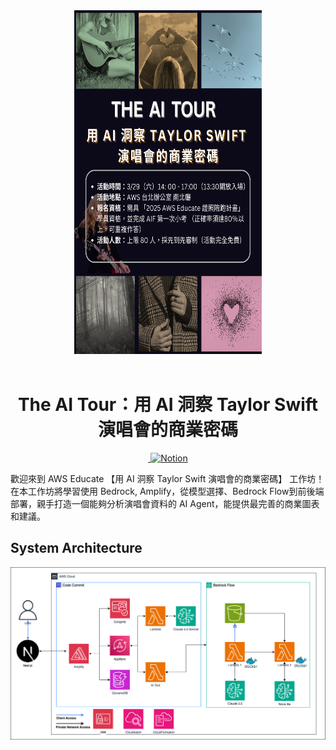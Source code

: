 <div align="center">
  <img src="./imgs/readme-cover.png" alt="cover" width="300" height="550">
</div>
<br>
<h1 align="center">The AI Tour：用 AI 洞察 Taylor Swift 演唱會的商業密碼</h1>
<p align="center"></p>

<p align="center">
  <a aria-label="License" href="https://github.com/aws-educate-tw/aws_educate_taylor_swift_workshop/blob/main/LICENSE">
    <img alt="" src="https://img.shields.io/github/license/aws-educate-tw/aws_educate_taylor_swift_workshop">
  </a>
  <a aria-label="Notion page" href="https://aws-educate-tw.notion.site/The-AI-Era-AI-Taylor-Swift-1b46bfee6817806fb46eea9c67c8c57d?pvs=4">
    <img alt="Notion" src="https://img.shields.io/badge/Notion-View%20Page-brightgreen?style=social&logo=Notion&link=https%3A%2F%2Faws-educate-tw.notion.site%2FAI-SageMaker-AI-e5135d2fdc674a12bfdbbe30a95ca355">
  </a>
  </a>
</p>


歡迎來到 AWS Educate 【用 AI 洞察 Taylor Swift 演唱會的商業密碼】 工作坊！在本工作坊將學習使用 Bedrock, Amplify，從模型選擇、Bedrock Flow到前後端部署，親手打造一個能夠分析演唱會資料的 AI Agent，能提供最完善的商業圖表和建議。

## System Architecture
<div align="center">
  <img src="./imgs/20250329 The AI Era Workshop Architecture.drawio.png" alt="architecture" width="800">
</div>
